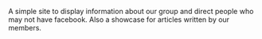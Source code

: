 A simple site to display information about our group and direct people who may not have facebook. Also a showcase for articles written by our members.

